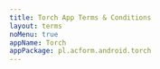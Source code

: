 ```yaml
---
title: Torch App Terms & Conditions
layout: terms
noMenu: true
appName: Torch
appPackage: pl.acform.android.torch
---
```

